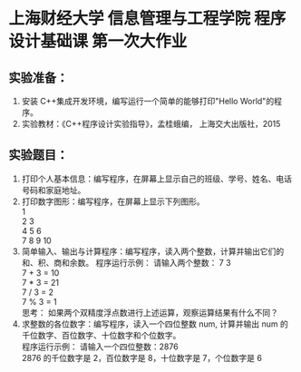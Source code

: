 # 上海财经大学 信息管理与工程学院 程序设计基础课 第一次大作业
## 实验准备：
1. 安装 C++集成开发环境，编写运行一个简单的能够打印"Hello World"的程序。  
2. 实验教材：《C++程序设计实验指导》，孟桂蛾编， 上海交大出版社，2015  

## 实验题目： 
1. 打印个人基本信息：编写程序，在屏幕上显示自己的班级、学号、姓名、电话号码和家庭地址。 
2. 打印数字图形：编写程序，在屏幕上显示下列图形。  
1    
2 3   
4 5 6   
7 8 9 10    
3. 简单输入、输出与计算程序：编写程序，读入两个整数，计算并输出它们的和、积、商和余数。 
程序运行示例： 
请输入两个整数： 7 3  
7 + 3 = 10  
7 * 3 = 21  
7 / 3 = 2    
7 % 3 = 1   
思考： 如果两个双精度浮点数进行上述运算，观察运算结果有什么不同？ 
4. 求整数的各位数字：编写程序，读入一个四位整数 num, 计算并输出 num 的千位数字、百位数字、十位数字和个位数字。  
程序运行示例： 
请输入一个四位整数：2876  
2876 的千位数字是 2，百位数字是 8，十位数字是 7，个位数字是 6 
